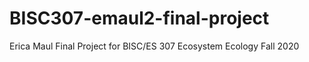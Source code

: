 # BISC307-emaul2-final-project
Erica Maul Final Project for BISC/ES 307 Ecosystem Ecology Fall 2020
